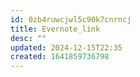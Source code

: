 ```yaml
---
id: 0zb4ruwcjwl5c90k7cnrncj
title: Evernote_link
desc: ""
updated: 2024-12-15T22:35
created: 1641859736798
---
```


